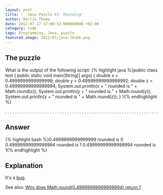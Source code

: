 ```yaml
---
layout: post
title: ! 'Java Puzzle #3: Rounding'
author: Martin Thoma
date: 2012-07-17 17:00:53.000000000 +02:00
category: Code
tags: Programming, Java, puzzle
featured_image: 2012/07/java-thumb.png
---
```

<h2>The puzzle</h2>
What is the output of the following script:
{% highlight java %}public class test {
    public static void main(String[] args) {
        double x = 0.4999999999999999;
        double y = 0.49999999999999992;
        double z = 0.49999999999999994;
        System.out.println(x + " rounded is " + Math.round(x));
        System.out.println(y + " rounded is " + Math.round(y));
        System.out.println(z + " rounded is " + Math.round(z));
    }
}{% endhighlight %}


.
.
.
.
.
.
.
.
.
.
.
.
.
.
.
.
.
.
.
.
.
.
.
.
.
.
.
.
.
.
.
.
.
.
.
.
.
.
.
.
.
.
.
.
.
.
.
.
.
.
.
.
.
.
.
.
.
.
.
.
.
.

<h2>Answer</h2>
{% highlight bash %}0.4999999999999999 rounded is 0
0.49999999999999994 rounded is 1
0.49999999999999994 rounded is 1{% endhighlight %}

<h2>Explanation</h2>
It's a <a href="http://bugs.sun.com/bugdatabase/view_bug.do?bug_id=6430675">bug</a>. 

See also: <a href="http://stackoverflow.com/q/9902968/562769">Why does Math.round(0.49999999999999994) return 1</a>
